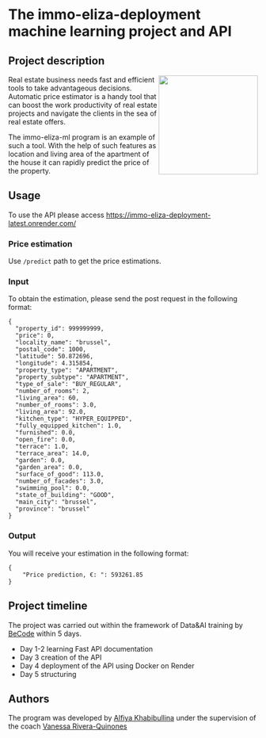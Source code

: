 # The immo-eliza-deployment machine learning project and API

## Project description

<img align="right" height="200" src="https://www.alxnow.com/files/2021/09/Ask-McEnearney_09-08-21-graphic1.jpg" />

Real estate business needs fast and efficient tools to take advantageous decisions. Automatic price estimator is a handy tool that can boost the work productivity of real estate projects and navigate the clients in the sea of real estate offers. 

The immo-eliza-ml program is an example of such a tool. With the help of such features as location and living area of the apartment of the house it can rapidly predict the price of the property. 

## Usage
To use the API please access https://immo-eliza-deployment-latest.onrender.com/ 

### Price estimation
Use ```/predict``` path to get the price estimations.

### Input
To obtain the estimation, please send the post request in the following format:
```
{
  "property_id": 999999999,
  "price": 0,
  "locality_name": "brussel",
  "postal_code": 1000,
  "latitude": 50.872696,
  "longitude": 4.315854,
  "property_type": "APARTMENT",
  "property_subtype": "APARTMENT",
  "type_of_sale": "BUY_REGULAR",
  "number_of_rooms": 2,
  "living_area": 60,
  "number_of_rooms": 3.0,
  "living_area": 92.0,
  "kitchen_type": "HYPER_EQUIPPED",
  "fully_equipped_kitchen": 1.0,
  "furnished": 0.0,
  "open_fire": 0.0,
  "terrace": 1.0,
  "terrace_area": 14.0,
  "garden": 0.0,
  "garden_area": 0.0,
  "surface_of_good": 113.0,
  "number_of_facades": 3.0,
  "swimming_pool": 0.0,
  "state_of_building": "GOOD",
  "main_city": "brussel",
  "province": "brussel"
}
```
### Output
You will receive your estimation in the following format:
```
{
    "Price prediction, €: ": 593261.85
}
```

## Project timeline
The project was carried out within the framework of Data&AI training by [BeCode](https://becode.org/) within 5 days.
- Day 1-2 learning Fast API documentation
- Day 3 creation of the API
- Day 4 deployment of the API using Docker on Render
- Day 5 structuring


## Authors
The program was developed by [Alfiya Khabibullina](https://github.com/justalphie) under the supervision of the coach [Vanessa Rivera-Quinones](https://github.com/vriveraq)
